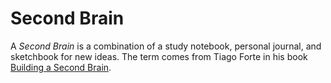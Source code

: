 # Second Brain

A _Second Brain_ is a combination of a study notebook, personal journal, and
sketchbook for new ideas. The term comes from Tiago Forte in his book
[Building a Second Brain](/books/building-a-second-brain.md).
